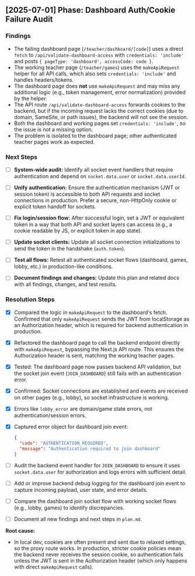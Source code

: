 
## [2025-07-01] Phase: Dashboard Auth/Cookie Failure Audit

### Findings

- The failing dashboard page (`/teacher/dashboard/[code]`) uses a direct `fetch` to `/api/validate-dashboard-access` with `credentials: 'include'` and posts `{ pageType: 'dashboard', accessCode: code }`.
- The working teacher page (`/teacher/games`) uses the `makeApiRequest` helper for all API calls, which also sets `credentials: 'include'` and handles headers/tokens.
- The dashboard page does **not** use `makeApiRequest` and may miss any additional logic (e.g., token management, error normalization) provided by the helper.
- The API route `/api/validate-dashboard-access` forwards cookies to the backend, but if the incoming request lacks the correct cookies (due to domain, SameSite, or path issues), the backend will not see the session.
- Both the dashboard and working pages set `credentials: 'include'`, so the issue is not a missing option.
- The problem is isolated to the dashboard page; other authenticated teacher pages work as expected.


### Next Steps

- [ ] **System-wide audit:** Identify all socket event handlers that require authentication and depend on `socket.data.user` or `socket.data.userId`.
- [ ] **Unify authentication:** Ensure the authentication mechanism (JWT or session token) is accessible to both API requests and socket connections in production. Prefer a secure, non-HttpOnly cookie or explicit token handoff for sockets.
- [ ] **Fix login/session flow:** After successful login, set a JWT or equivalent token in a way that both API and socket layers can access (e.g., a cookie readable by JS, or explicit token in app state).
- [ ] **Update socket clients:** Update all socket connection initializations to send the token in the handshake (`auth.token`).
- [ ] **Test all flows:** Retest all authenticated socket flows (dashboard, games, lobby, etc.) in production-like conditions.
- [ ] **Document findings and changes:** Update this plan and related docs with all findings, changes, and test results.


### Resolution Steps

- [x] Compared the logic in `makeApiRequest` to the dashboard's fetch. Confirmed that only `makeApiRequest` sends the JWT from localStorage as an Authorization header, which is required for backend authentication in production.
- [x] Refactored the dashboard page to call the backend endpoint directly with `makeApiRequest`, bypassing the Next.js API route. This ensures the Authorization header is sent, matching the working teacher pages.
- [x] Tested: The dashboard page now passes backend API validation, but the socket join event (`JOIN_DASHBOARD`) still fails with an authentication error.
- [x] Confirmed: Socket connections are established and events are received on other pages (e.g., lobby), so socket infrastructure is working.
- [x] Errors like `lobby_error` are domain/game state errors, not authentication/session errors.
- [x] Captured error object for dashboard join event:

  ```json
  {
    "code": "AUTHENTICATION_REQUIRED",
    "message": "Authentication required to join dashboard"
  }
  ```

- [ ] Audit the backend event handler for `JOIN_DASHBOARD` to ensure it uses `socket.data.user` for authorization and logs errors with sufficient detail.
- [ ] Add or improve backend debug logging for the dashboard join event to capture incoming payload, user state, and error details.
- [ ] Compare the dashboard join socket flow with working socket flows (e.g., lobby, games) to identify discrepancies.
- [ ] Document all new findings and next steps in `plan.md`.

**Root cause:**
- In local dev, cookies are often present and sent due to relaxed settings, so the proxy route works. In production, stricter cookie policies mean the backend never receives the session cookie, so authentication fails unless the JWT is sent in the Authorization header (which only happens with direct `makeApiRequest` calls).
